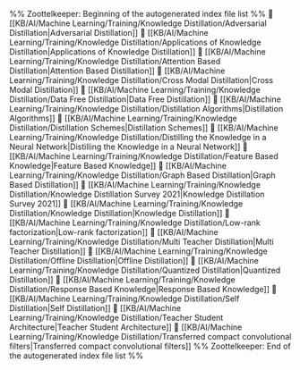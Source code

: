 %% Zoottelkeeper: Beginning of the autogenerated index file list  %%
📄 [[KB/AI/Machine Learning/Training/Knowledge Distillation/Adversarial Distillation|Adversarial Distillation]]
📄 [[KB/AI/Machine Learning/Training/Knowledge Distillation/Applications of Knowledge Distillation|Applications of Knowledge Distillation]]
📄 [[KB/AI/Machine Learning/Training/Knowledge Distillation/Attention Based Distillation|Attention Based Distillation]]
📄 [[KB/AI/Machine Learning/Training/Knowledge Distillation/Cross Modal Distillation|Cross Modal Distillation]]
📄 [[KB/AI/Machine Learning/Training/Knowledge Distillation/Data Free Distillation|Data Free Distillation]]
📄 [[KB/AI/Machine Learning/Training/Knowledge Distillation/Distillation Algorithms|Distillation Algorithms]]
📄 [[KB/AI/Machine Learning/Training/Knowledge Distillation/Distillation Schemes|Distillation Schemes]]
📄 [[KB/AI/Machine Learning/Training/Knowledge Distillation/Distilling the Knowledge in a Neural Network|Distilling the Knowledge in a Neural Network]]
📄 [[KB/AI/Machine Learning/Training/Knowledge Distillation/Feature Based Knowledge|Feature Based Knowledge]]
📄 [[KB/AI/Machine Learning/Training/Knowledge Distillation/Graph Based Distillation|Graph Based Distillation]]
📄 [[KB/AI/Machine Learning/Training/Knowledge Distillation/Knowledge Distillation Survey 2021|Knowledge Distillation Survey 2021]]
📄 [[KB/AI/Machine Learning/Training/Knowledge Distillation/Knowledge Distillation|Knowledge Distillation]]
📄 [[KB/AI/Machine Learning/Training/Knowledge Distillation/Low-rank factorization|Low-rank factorization]]
📄 [[KB/AI/Machine Learning/Training/Knowledge Distillation/Multi Teacher Distillation|Multi Teacher Distillation]]
📄 [[KB/AI/Machine Learning/Training/Knowledge Distillation/Offline Distillation|Offline Distillation]]
📄 [[KB/AI/Machine Learning/Training/Knowledge Distillation/Quantized Distillation|Quantized Distillation]]
📄 [[KB/AI/Machine Learning/Training/Knowledge Distillation/Response Based Knowledge|Response Based Knowledge]]
📄 [[KB/AI/Machine Learning/Training/Knowledge Distillation/Self Distillation|Self Distillation]]
📄 [[KB/AI/Machine Learning/Training/Knowledge Distillation/Teacher Student Architecture|Teacher Student Architecture]]
📄 [[KB/AI/Machine Learning/Training/Knowledge Distillation/Transferred compact convolutional filters|Transferred compact convolutional filters]]
%% Zoottelkeeper: End of the autogenerated index file list  %%
